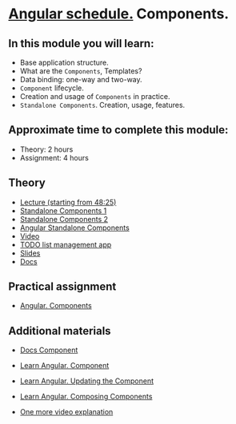 # [Angular schedule.](../../README.md) Components.

## In this module you will learn:

- Base application structure.
- What are the `Components`, Templates?
- Data binding: one-way and two-way.
- `Component` lifecycle.
- Creation and usage of `Components` in practice.
- `Standalone Components`. Creation, usage, features.

## Approximate time to complete this module:

- Theory: 2 hours
- Assignment: 4 hours

## Theory

- [Lecture (starting from 48:25)](https://youtu.be/8lt8Mvxyo5E?t=2905)
- [Standalone Components 1](https://www.youtube.com/watch?v=x5PZwb4XurU)
- [Standalone Components 2](https://www.youtube.com/watch?v=NYqjdqBySmY)
- [Angular Standalone Components](https://www.youtube.com/watch?v=v1omt9uVpXk)
- [Video](https://www.youtube.com/watch?v=R0nRX8jD2D0&list=PL1w1q3fL4pmj9k1FrJ3Pe91EPub2_h4jF&index=4)
- [TODO list management app](https://github.com/pavelrazuvalau/todo-list-management/tree/ce415c7a0746d8b4f70b8898a6e331d7856f50e9)
- [Slides](https://slides.com/pavelrazuvalau/angular-intro-components#/3)
- [Docs](https://angular.io/guide/standalone-components)

## Practical assignment

- [Angular. Components](https://github.com/rolling-scopes-school/tasks/blob/master/tasks/angular/components-directives-pipes.md)

## Additional materials

- [Docs Component](https://angular.dev/guide/components)
- [Learn Angular. Component](https://angular.dev/tutorials/learn-angular/1-components-in-angular)
- [Learn Angular. Updating the Component](https://angular.dev/tutorials/learn-angular/2-updating-the-component-class)
- [Learn Angular. Composing Components](https://angular.dev/tutorials/learn-angular/3-composing-components)

- [One more video explanation](https://www.youtube.com/watch?v=23o0evRtrFI)
